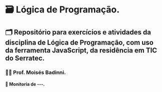 # 🗃️ Lógica de Programação.
## 🗂️ Repositório para exercícios e atividades da disciplina de Lógica de Programação, com uso da ferramenta JavaScript, da residência em TIC do Serratec.
### 👨‍🏫 Prof. Moisés Badinni.
#### 👀 Monitoria de ---.
